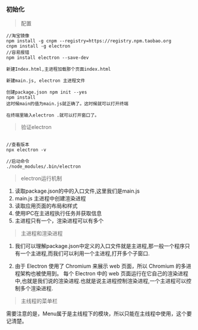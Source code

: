 ### 初始化

> 配置

```
//淘宝镜像
npm install -g cnpm --registry=https://registry.npm.taobao.org
cnpm install -g electron
//容易报错
npm install electron --save-dev

新建Index.html,主进程加载那个页面index.html

新建main.js, electron 主进程文件

创建package.json npm init --yes
npm install
这时候main的值为main.js就正确了。这时候就可以打开终端

在终端里输入electron .就可以打开窗口了。

```

> 验证electron

```

//查看版本
npx electron -v

//启动命令
./node_modules/.bin/electron
```

> electron运行机制

1. 读取package.json的中的入口文件,这里我们是main.js
2. main.js 主进程中创建渲染进程
3. 读取应用页面的布局和样式
4. 使用IPC在主进程执行任务并获取信息
5. 主进程只有一个，渲染进程可以有多个

>主进程和渲染进程

1. 我们可以理解package.json中定义的入口文件就是主进程,那一般一个程序只有一个主进程,而我们可以利用一个主进程,打开多个子窗口.

2. 由于 Electron 使用了 Chromium 来展示 web 页面，所以 Chromium 的多进程架构也被使用到。 每个 Electron 中的 web 页面运行在它自己的渲染进程中,也就是我们说的渲染进程.也就是说主进程控制渲染进程,一个主进程可以控制多个渲染进程.

> 主线程的菜单栏

需要注意的是，Menu属于是主线程下的模块，所以只能在主线程中使用，这个要记清楚。

